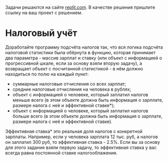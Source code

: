 Задачи решаются на сайте [replit.com](https://replit.com). В качестве решения пришлите ссылку на ваш проект с решением.

# Налоговый учёт

Доработайте программу подсчёта налогов так, что вся логика подсчёта налоговой статистики была обёрнута в функцию, которая принимает два параметра - массив зарплат и ставку (или объект с информацией о прогрессивной шкале, если за основу взяли вторую задачу), а возвращает объект с посчитанной статистикой - в нём должно находиться по полю на каждый пункт:
* суммарные налоговые отчисления со всех зарплат;
* средние налоговые отчисления на человека в рублях;
* объект с информацией о человеке, который заплатил налогов меньше всего (в этом объекте должна быть информация о зарплате, размере налога с неё и эффективной ставке*);
* объект с информацией о человеке, который заплатил налогов больше всего (в этом объекте должна быть информация о зарплате, размере налога с неё и эффективной ставке).

Эффективная ставка* это реальная доля налогов с конкретной зарплаты. Например, если у человека зарплата 12 тыс. руб, а налогов он заплатил 300 руб, то эффективная ставка - 2.5%. Если вы за основу для этого задания взяли первую задачу, то эффективная ставка у вас всегда равна постоянной ставке налогооблажения.
